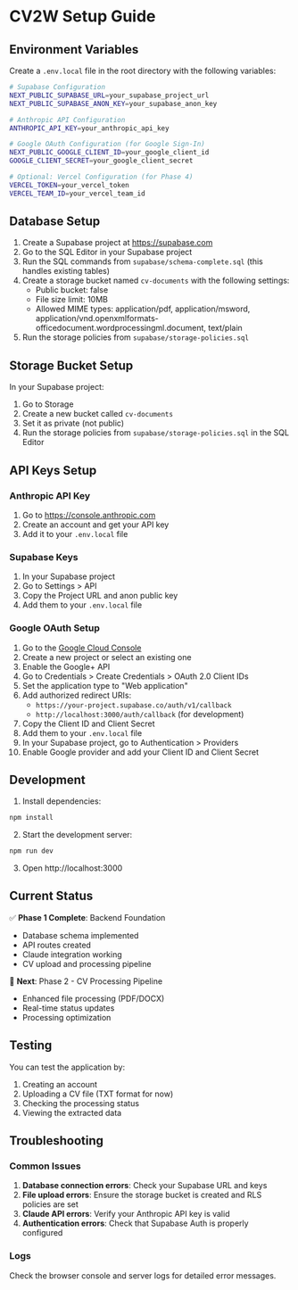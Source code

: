 # CV2W Setup Guide

## Environment Variables

Create a `.env.local` file in the root directory with the following variables:

```bash
# Supabase Configuration
NEXT_PUBLIC_SUPABASE_URL=your_supabase_project_url
NEXT_PUBLIC_SUPABASE_ANON_KEY=your_supabase_anon_key

# Anthropic API Configuration
ANTHROPIC_API_KEY=your_anthropic_api_key

# Google OAuth Configuration (for Google Sign-In)
NEXT_PUBLIC_GOOGLE_CLIENT_ID=your_google_client_id
GOOGLE_CLIENT_SECRET=your_google_client_secret

# Optional: Vercel Configuration (for Phase 4)
VERCEL_TOKEN=your_vercel_token
VERCEL_TEAM_ID=your_vercel_team_id
```

## Database Setup

1. Create a Supabase project at https://supabase.com
2. Go to the SQL Editor in your Supabase project
3. Run the SQL commands from `supabase/schema-complete.sql` (this handles existing tables)
4. Create a storage bucket named `cv-documents` with the following settings:
   - Public bucket: false
   - File size limit: 10MB
   - Allowed MIME types: application/pdf, application/msword, application/vnd.openxmlformats-officedocument.wordprocessingml.document, text/plain
5. Run the storage policies from `supabase/storage-policies.sql`

## Storage Bucket Setup

In your Supabase project:

1. Go to Storage
2. Create a new bucket called `cv-documents`
3. Set it as private (not public)
4. Run the storage policies from `supabase/storage-policies.sql` in the SQL Editor

## API Keys Setup

### Anthropic API Key
1. Go to https://console.anthropic.com
2. Create an account and get your API key
3. Add it to your `.env.local` file

### Supabase Keys
1. In your Supabase project
2. Go to Settings > API
3. Copy the Project URL and anon public key
4. Add them to your `.env.local` file

### Google OAuth Setup
1. Go to the [Google Cloud Console](https://console.cloud.google.com/)
2. Create a new project or select an existing one
3. Enable the Google+ API
4. Go to Credentials > Create Credentials > OAuth 2.0 Client IDs
5. Set the application type to "Web application"
6. Add authorized redirect URIs:
   - `https://your-project.supabase.co/auth/v1/callback`
   - `http://localhost:3000/auth/callback` (for development)
7. Copy the Client ID and Client Secret
8. Add them to your `.env.local` file
9. In your Supabase project, go to Authentication > Providers
10. Enable Google provider and add your Client ID and Client Secret

## Development

1. Install dependencies:
```bash
npm install
```

2. Start the development server:
```bash
npm run dev
```

3. Open http://localhost:3000

## Current Status

✅ **Phase 1 Complete**: Backend Foundation
- Database schema implemented
- API routes created
- Claude integration working
- CV upload and processing pipeline

🔄 **Next**: Phase 2 - CV Processing Pipeline
- Enhanced file processing (PDF/DOCX)
- Real-time status updates
- Processing optimization

## Testing

You can test the application by:
1. Creating an account
2. Uploading a CV file (TXT format for now)
3. Checking the processing status
4. Viewing the extracted data

## Troubleshooting

### Common Issues

1. **Database connection errors**: Check your Supabase URL and keys
2. **File upload errors**: Ensure the storage bucket is created and RLS policies are set
3. **Claude API errors**: Verify your Anthropic API key is valid
4. **Authentication errors**: Check that Supabase Auth is properly configured

### Logs

Check the browser console and server logs for detailed error messages. 